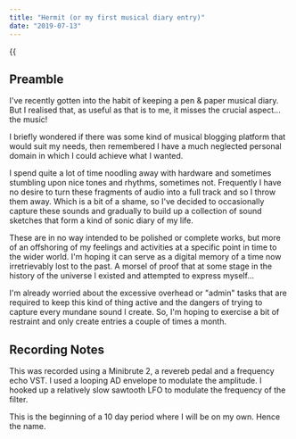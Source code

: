 ```yaml
---
title: "Hermit (or my first musical diary entry)"
date: "2019-07-13"
---
```


{{<audio mp3="/audio/sketches/hermit.mp3">}}

## Preamble
I've recently gotten into the habit of keeping a pen & paper musical diary. But I realised that, as useful as that is
to me, it misses the crucial aspect... the music!

I briefly wondered if there was some kind of musical blogging platform that would suit my needs, then remembered
I have a much neglected personal domain in which I could achieve what I wanted.

I spend quite a lot of time noodling away with hardware and sometimes stumbling upon nice tones and rhythms, sometimes not.
Frequently I have no desire to turn these fragments of audio into a full track and so I throw them away.
Which is a bit of a shame, so I've decided to occasionally capture these sounds and gradually to build up
a collection of sound sketches that form a kind of sonic diary of my life.

These are in no way intended to be polished or complete works, but more of an offshoring of my feelings and 
activities at a specific point in time to the wider world. I'm hoping it can serve as a digital memory
of a time now irretrievably lost to the past. A morsel of proof that at some stage in the history of the universe I existed and 
attempted to express myself...

I'm already worried about the excessive overhead or "admin" tasks that are required to keep this kind of thing 
active and the dangers of trying to capture every mundane sound I create. So, I'm hoping to exercise a bit of 
restraint and only create entries a couple of times a month. 

## Recording Notes
This was recorded using a Minibrute 2, a revereb pedal and a frequency echo VST.
I used a looping AD envelope to modulate the amplitude.
I hooked up a relatively slow sawtooth LFO to modulate the frequency of the filter. 

This is the beginning of a 10 day period where I will be on my own. Hence the name.
